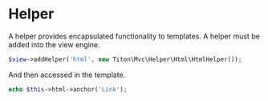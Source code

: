 # Helper #

A helper provides encapsulated functionality to templates. A helper must be added into the view engine.

```php
$view->addHelper('html', new Titon\Mvc\Helper\Html\HtmlHelper());
```

And then accessed in the template.

```php
echo $this->html->anchor('Link');
```